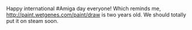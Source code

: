 Happy international #Amiga day everyone! Which reminds me, http://paint.wetgenes.com/paint/draw is two years old. We should totally put it on steam soon.